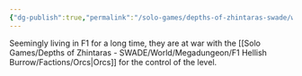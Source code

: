 ```yaml
---
{"dg-publish":true,"permalink":"/solo-games/depths-of-zhintaras-swade/world/megadungeon/f1-hellish-burrow/factions/wererats/"}
---
```


Seemingly living in F1 for a long time, they are at war with the [[Solo Games/Depths of Zhintaras - SWADE/World/Megadungeon/F1 Hellish Burrow/Factions/Orcs\|Orcs]] for the control of the level.
